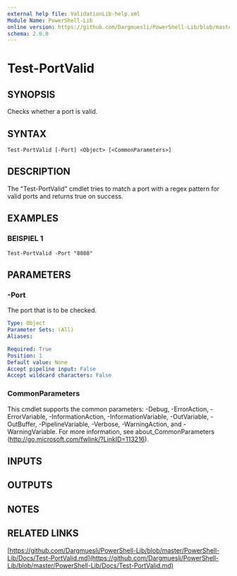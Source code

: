 ```yaml
---
external help file: ValidationLib-help.xml
Module Name: PowerShell-Lib
online version: https://github.com/Dargmuesli/PowerShell-Lib/blob/master/PowerShell-Lib/Docs/Test-PortValid.md
schema: 2.0.0
---
```


# Test-PortValid

## SYNOPSIS
Checks whether a port is valid.

## SYNTAX

```
Test-PortValid [-Port] <Object> [<CommonParameters>]
```

## DESCRIPTION
The "Test-PortValid" cmdlet tries to match a port with a regex pattern for valid ports and returns true on success.

## EXAMPLES

### BEISPIEL 1
```
Test-PortValid -Port "8080"
```

## PARAMETERS

### -Port
The port that is to be checked.

```yaml
Type: Object
Parameter Sets: (All)
Aliases:

Required: True
Position: 1
Default value: None
Accept pipeline input: False
Accept wildcard characters: False
```

### CommonParameters
This cmdlet supports the common parameters: -Debug, -ErrorAction, -ErrorVariable, -InformationAction, -InformationVariable, -OutVariable, -OutBuffer, -PipelineVariable, -Verbose, -WarningAction, and -WarningVariable.
For more information, see about_CommonParameters (http://go.microsoft.com/fwlink/?LinkID=113216).

## INPUTS

## OUTPUTS

## NOTES

## RELATED LINKS

[https://github.com/Dargmuesli/PowerShell-Lib/blob/master/PowerShell-Lib/Docs/Test-PortValid.md](https://github.com/Dargmuesli/PowerShell-Lib/blob/master/PowerShell-Lib/Docs/Test-PortValid.md)

